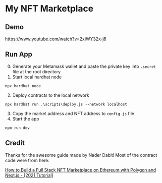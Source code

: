 # My NFT Marketplace

## Demo
https://www.youtube.com/watch?v=2xIWY32x-j8

## Run App
0. Generate your Metamask wallet and paste the private key into `.secret` file at the root directory
1. Start local hardhat node

```shell
npx hardhat node
```

2. Deploy contracts to the local network

```shell
npx hardhat run .\scripts\deploy.js --network localhost
```

3. Copy the market address and NFT address to `config.js` file
4. Start the app

```
npm run dev
```

## Credit

Thanks for the awesome guide made by Nader Dabit! Most of the contract code were from here:

  [How to Build a Full Stack NFT Marketplace on Ethereum with Polygon and Next.js - [2021 Tutorial]](https://www.youtube.com/watch?v=GKJBEEXUha0())
